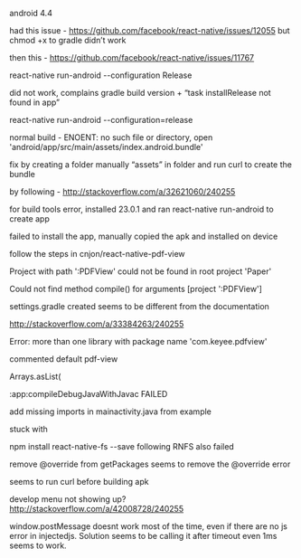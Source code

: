 android 4.4


had this issue - https://github.com/facebook/react-native/issues/12055 but chmod +x to gradle didn’t work

then this - https://github.com/facebook/react-native/issues/11767


react-native run-android --configuration Release

did not work, complains gradle build version
+
“task installRelease not found in app”



react-native run-android --configuration=release


normal build - ENOENT: no such file or directory, open 'android/app/src/main/assets/index.android.bundle'

fix by creating a folder manually “assets” in folder and run curl to create the bundle

by following - http://stackoverflow.com/a/32621060/240255



for build tools error, installed 23.0.1 and ran react-native run-android to create app

failed to install the app, manually copied the apk and installed on device


follow the steps in cnjon/react-native-pdf-view

Project with path ':PDFView' could not be found in root project 'Paper'

Could not find method compile() for arguments [project ':PDFView']

settings.gradle created seems to be different from the documentation

http://stackoverflow.com/a/33384263/240255


Error: more than one library with package name 'com.keyee.pdfview'

commented default pdf-view

Arrays.<ReactPackage>asList(

:app:compileDebugJavaWithJavac FAILED

add missing imports in mainactivity.java from example


stuck with 

npm install react-native-fs --save
following RNFS also failed


remove @override from getPackages seems to remove the @override error

seems to run curl before building apk

develop menu not showing up? 
http://stackoverflow.com/a/42008728/240255


window.postMessage doesnt work most of the time, even if there are no js error in injectedjs. 
Solution seems to be calling it after timeout even 1ms seems to work. 
